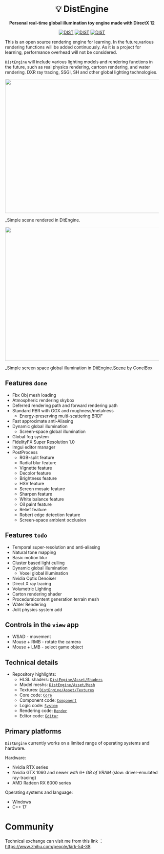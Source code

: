<div align="center">

# 💡 DistEngine

**Personal real-time global illumination toy engine made with DirectX 12**

[![DIST](https://img.shields.io/badge/dist-open%20source-blueviolet.svg)]()
[![DIST](https://img.shields.io/badge/demo-20220722-brightgreen)]()
[![DIST](https://img.shields.io/static/v1?label=license&message=MIT&color=green)](https://opensource.org/licenses/MIT)
</div>


This is an open source rendering engine for learning. In the future,various rendering functions will be added continuously. As it is a project for learning, performance overhead will not be considered.

`DistEngine` will include various lighting models and rendering functions in the future, such as real physics rendering, cartoon rendering, and water rendering. DXR ray tracing, SSGI, SH and other global lighting technologies.

<p align="left">
  <img height="438px" width="802px" src="https://imgur.com/Oeovi71.png">
</p>

_Simple scene rendered in DitEngine. 

<p align="left">
  <img height="438px" width="802px" src="https://imgur.com/hS6ojTH.png">
</p>

_Simple screen space global illumination in DitEngine.[Scene]() by ConelBox

## Features `done`

* Fbx Obj mesh loading
* Atmospheric rendering skybox
* Deferred rendering path and forward rendering path
* Standard PBR with GGX and roughness/metalness
  * Energy-preserving multi-scattering BRDF
* Fast approximate anti-Aliasing
* Dynamic global illumination
  * Screen-space global illumination
* Global fog system
* FidelityFX Super Resolution 1.0
* Imgui editor manager
* PostProcess
  * RGB-split feature
  * Radial blur feature
  * Vignette feature
  * Decolor feature
  * Brightness feature
  * HSV feature
  * Screen mosaic feature
  * Sharpen feature
  * White balance feature
  * Oil paint feature
  * Relief feature
  * Robert edge detection feature
  * Screen-space ambient occlusion

## Features `todo`

* Temporal super-resolution and anti-aliasing
* Natural tone mapping
* Basic motion blur
* Cluster based light culling
* Dynamic global illumination
  * Voxel global illumination
* Nvidia Optix Denoiser
* Direct X ray tracing
* Volumetric Lighting
* Carton rendering shader
* Proceduralcontent generation terrain mesh
* Water Rendering
* Jolit physics system add

## Controls in the `view` app

* WSAD - movement
* Mouse + RMB - rotate the camera
* Mouse + LMB - select game object

## Technical details

* Repository highlights:
  * HLSL shaders: [`DistEngine/Asset/Shaders`](DistEngine/Asset/Shaders)
  * Model meshs: [`DistEngine/Asset/Mesh`](DistEngine/Asset/Mesh)
  * Textures: [`DistEngine/Asset/Textures`](DistEngine/Asset/Textures)
  * Core code: [`Core`](Core)
  * Component code: [`Component`](Component)
  * Logic code: [`System`](System)
  * Rendering code: [`Render`](Render)
  * Editor code: [`Editor`](Editor)

## Primary platforms

`DistEngine` currently works on a limited range of operating systems and hardware.

Hardware:

* Nvidia RTX series
* Nvidia GTX 1060 and newer _with 6+ GB of VRAM_ (slow: driver-emulated ray-tracing)
* AMD Radeon RX 6000 series

Operating systems and language:

* Windows
* C++ 17

# Community
Technical exchange can visit me from this link ：https://www.zhihu.com/people/kirk-54-38.
